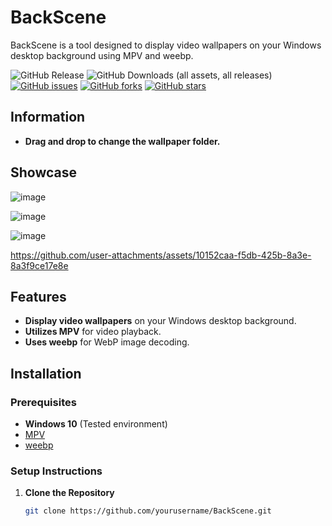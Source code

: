 # BackScene

BackScene is a tool designed to display video wallpapers on your Windows desktop background using MPV and weebp.

![GitHub Release](https://img.shields.io/github/v/release/ProbablyXS/BackScene)
![GitHub Downloads (all assets, all releases)](https://img.shields.io/github/downloads/ProbablyXS/BackScene/total)
[![GitHub issues](https://img.shields.io/github/issues/ProbablyXS/BackScene)](https://github.com/ProbablyXS/BackScene/issues)
[![GitHub forks](https://img.shields.io/github/forks/ProbablyXS/BackScene)](https://github.com/ProbablyXS/BackScene/network)
[![GitHub stars](https://img.shields.io/github/stars/ProbablyXS/BackScene)](https://github.com/ProbablyXS/BackScene/stargazers)

## Information

- **Drag and drop to change the wallpaper folder.**

## Showcase

![image](https://github.com/user-attachments/assets/88938ef4-c028-4d37-bd5e-fd93391f24e6)

![image](https://github.com/user-attachments/assets/4bbd909f-b469-4c83-8305-85724f18be56)

![image](https://github.com/user-attachments/assets/ccc3fced-0f38-4898-9178-7958ab4d0d06)

https://github.com/user-attachments/assets/10152caa-f5db-425b-8a3e-8a3f9ce17e8e



## Features

- **Display video wallpapers** on your Windows desktop background.
- **Utilizes MPV** for video playback.
- **Uses weebp** for WebP image decoding.

## Installation

### Prerequisites

- **Windows 10** (Tested environment)
- [MPV](https://mpv.io/)
- [weebp](https://github.com/Francesco149/weebp)

### Setup Instructions

1. **Clone the Repository**

   ```bash
   git clone https://github.com/yourusername/BackScene.git
